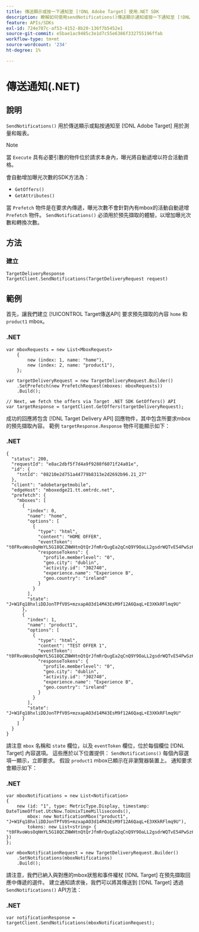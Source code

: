 ```yaml
---
title: 傳送顯示或按一下通知至 [!DNL Adobe Target] 使用.NET SDK
description: 瞭解如何使用sendNotifications()傳送顯示通知或按一下通知至 [!DNL Adobe Target] 用於測量和報表。
feature: APIs/SDKs
exl-id: 724e787c-af53-4152-8b20-136f7b5452e1
source-git-commit: e5bae1ac9485c3e1d7c55e6386f332755196ffab
workflow-type: tm+mt
source-wordcount: '234'
ht-degree: 1%

---
```


# 傳送通知(.NET)

## 說明

`SendNotifications()` 用於傳送顯示或點按通知至 [!DNL Adobe Target] 用於測量和報表。

>[!NOTE]
>
>當 `Execute` 具有必要引數的物件位於請求本身內，曝光將自動遞增以符合活動資格。

會自動增加曝光次數的SDK方法為：

* `GetOffers()`
* `GetAttributes()`

當 `Prefetch` 物件是在要求內傳遞，曝光次數不會針對內有mbox的活動自動遞增 `Prefetch` 物件。 `SendNotifications()` 必須用於預先擷取的體驗，以增加曝光次數和轉換次數。

## 方法

### 建立

```dotnet {line-numbers="true"}
TargetDeliveryResponse TargetClient.SendNotifications(TargetDeliveryRequest request)
```

## 範例

首先，讓我們建立 [!UICONTROL Target傳送API] 要求預先擷取的內容 `home` 和 `product1` mbox。

### \.NET

```dotnet {line-numbers="true"}
var mboxRequests = new List<MboxRequest>
    {
        new (index: 1, name: "home"),
        new (index: 2, name: "product1"),
    };

var targetDeliveryRequest = new TargetDeliveryRequest.Builder()
    .SetPrefetch(new PrefetchRequest(mboxes: mboxRequests))
    .Build();

// Next, we fetch the offers via Target .NET SDK GetOffers() API
var targetResponse = targetClient.GetOffers(targetDeliveryRequest);
```

成功的回應將包含 [!DNL Target Delivery API] 回應物件，其中包含所要求mbox的預先擷取內容。 範例 `targetResponse.Response` 物件可能顯示如下：

### \.NET

```dotnet {line-numbers="true"}
{
  "status": 200,
  "requestId": "e8ac2dbf5f7d4a9f9280f6071f24a01e",
  "id": {
    "tntId": "08210e2d751a44779b8313e2d2692b96.21_27"
  },
  "client": "adobetargetmobile",
  "edgeHost": "mboxedge21.tt.omtrdc.net",
  "prefetch": {
    "mboxes": [
      {
        "index": 0,
        "name": "home",
        "options": [
          {
            "type": "html",
            "content": "HOME OFFER",
            "eventToken": "t0FRvoWosOqHmYL5G18QCZNWHtnQtQrJfmRrQugEa2qCnQ9Y9OaLL2gsdrWQTvE54PwSz67rmXWmSnkXpSSS2Q==",
            "responseTokens": {
              "profile.memberlevel": "0",
              "geo.city": "dublin",
              "activity.id": "302740",
              "experience.name": "Experience B",
              "geo.country": "ireland"
            }
          }
        ],
        "state": "J+W1Fq18hxliDDJonTPfV0S+mzxapAO3d14M43EsM9f12A6QaqL+E3XKkRFlmq9U"
      },
      {
        "index": 1,
        "name": "product1",
        "options": [
          {
            "type": "html",
            "content": "TEST OFFER 1",
            "eventToken": "t0FRvoWosOqHmYL5G18QCZNWHtnQtQrJfmRrQugEa2qCnQ9Y9OaLL2gsdrWQTvE54PwSz67rmXWmSnkXpSSS2Q==",
            "responseTokens": {
              "profile.memberlevel": "0",
              "geo.city": "dublin",
              "activity.id": "302740",
              "experience.name": "Experience B",
              "geo.country": "ireland"
            }
          }
        ],
        "state": "J+W1Fq18hxliDDJonTPfV0S+mzxapAO3d14M43EsM9f12A6QaqL+E3XKkRFlmq9U"
      }
    ]
  }
}
```

請注意 `mbox` 名稱和 `state` 欄位，以及 `eventToken` 欄位，位於每個欄位 [!DNL Target] 內容選項。 這些應於以下位置提供： `SendNotifications()` 每個內容選項一顯示，立即要求。 假設 `product1` mbox已顯示在非瀏覽器裝置上。 通知要求會顯示如下：

### \.NET

```dotnet {line-numbers="true"}
var mboxNotifications = new List<Notification>
{
    new (id: "1", type: MetricType.Display, timestamp: DateTimeOffset.UtcNow.ToUnixTimeMilliseconds(),
        mbox: new NotificationMbox("product1", "J+W1Fq18hxliDDJonTPfV0S+mzxapAO3d14M43EsM9f12A6QaqL+E3XKkRFlmq9U"),
        tokens: new List<string> { "t0FRvoWosOqHmYL5G18QCZNWHtnQtQrJfmRrQugEa2qCnQ9Y9OaLL2gsdrWQTvE54PwSz67rmXWmSnkXpSSS2Q==" })
}; 

var mboxNotificationRequest = new TargetDeliveryRequest.Builder()
    .SetNotifications(mboxNotifications)
    .Build();
```

請注意，我們已納入與對應的mbox狀態和事件權杖 [!DNL Target] 在預先擷取回應中傳遞的選件。 建立通知請求後，我們可以將其傳送到 [!DNL Target] 透過 `SendNotifications()` API方法：

### \.NET

```dotnet {line-numbers="true"}
var notificationResponse = targetClient.SendNotifications(mboxNotificationRequest);
```
